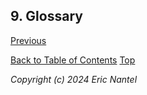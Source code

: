 ## 9. Glossary

[Previous](/docs/v1.0.0/en/learn-by-coding-en.md)

[Back to Table of Contents](/docs/v1.0.0/en/toc-en.md)
[Top](#9-glossary)

*Copyright (c) 2024 Eric Nantel*